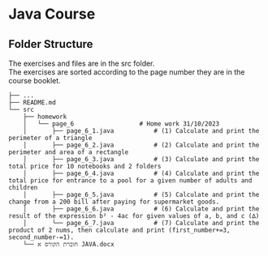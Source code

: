 # Java Course

## Folder Structure

The exercises and files are in the src folder.
<br/>
The exercises are sorted according to the page number they are in the course booklet.
```
├── ...
├── README.md
└── src
    ├── homework
    │   └── page_6                  # Home work 31/10/2023
    │       ├── page_6_1.java           # (1) Calculate and print the perimeter of a triangle
    │       ├── page_6_2.java           # (2) Calculate and print the perimeter and area of a rectangle
    │       ├── page_6_3.java           # (3) Calculate and print the total price for 10 notebooks and 2 folders
    │       ├── page_6_4.java           # (4) Calculate and print the total price for entrance to a pool for a given number of adults and children
    │       ├── page_6_5.java           # (5) Calculate and print the change from a 200 bill after paying for supermarket goods.
    │       ├── page_6_6.java           # (6) Calculate and print the result of the expression b² - 4ac for given values of a, b, and c (∆)
    │       └── page_6_7.java           # (7) Calculate and print the product of 2 nums, then calculate and print (first_number+=3, second_number-=1).
    └── חוברת הקורס א JAVA.docx
```

